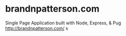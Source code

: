 # brandnpatterson.com
Single Page Application built with Node, Express, & Pug http://brandnpatterson.com/
s
